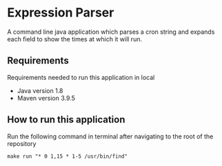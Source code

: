 # Expression Parser

A command line java application which parses a cron string and expands each field to show the times at which it will
run.

## Requirements

Requirements needed to run this application in local

* Java version 1.8
* Maven version 3.9.5

## How to run this application

Run the following command in terminal after navigating to the root of the repository

``make run "* 0 1,15 * 1-5 /usr/bin/find"``